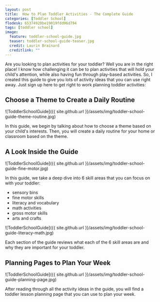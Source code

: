 ```yaml
---
layout: post
title:  How to Plan Toddler Activities - The Complete Guide
categories: [Toddler School]
flodesk: 65374920be19019fdd96d794
tags: [toddler school]
image:
  feature: toddler-school-guide.jpg
  teaser: toddler-school-guide-teaser.jpg
  credit: Laurin Brainard
  creditlink: ""
---
```

Are you looking to plan activities for your toddler? Well you are in the right place! I know how challenging it can be to plan activities that will hold your child's attention, while also having fun through play-based activities. So, I created this guide to give you lots of activity ideas that you can use right away. Just sign up here to get right to work planning toddler activities:

<div id="fd-form-65374920be19019fdd96d794"></div>
<script>
  window.fd('form', {
    formId: '65374920be19019fdd96d794',
    containerEl: '#fd-form-65374920be19019fdd96d794'
  });
</script>

## Choose a Theme to Create a Daily Routine

![ToddlerSchoolGuide]({{ site.github.url }}/assets/img/toddler-school-guide-theme-routine.jpg)

In this guide, we begin by talking about how to choose a theme based on your child's interests. Then, you will create a daily routine for your home or classroom based on the theme. 

## A Look Inside the Guide
![ToddlerSchoolGuide]({{ site.github.url }}/assets/img/toddler-school-guide-fine-motor.jpg)

In this guide, we take a deep dive into 6 skill areas that you can focus on with your toddler:
- sensory bins
- fine motor skills
- literacy and vocabulary
- math activities
- gross motor skills
- arts and crafts

![ToddlerSchoolGuide]({{ site.github.url }}/assets/img/toddler-school-guide-literacy-math.jpg)

Each section of the guide reviews what each of the 6 skill areas are and why they are important for your toddler.

## Planning Pages to Plan Your Week 

![ToddlerSchoolGuide]({{ site.github.url }}/assets/img/toddler-school-guide-planning-page.jpg)

After reading through all the activity ideas in the guide, you will find a toddler lesson planning page that you can use to plan your week.